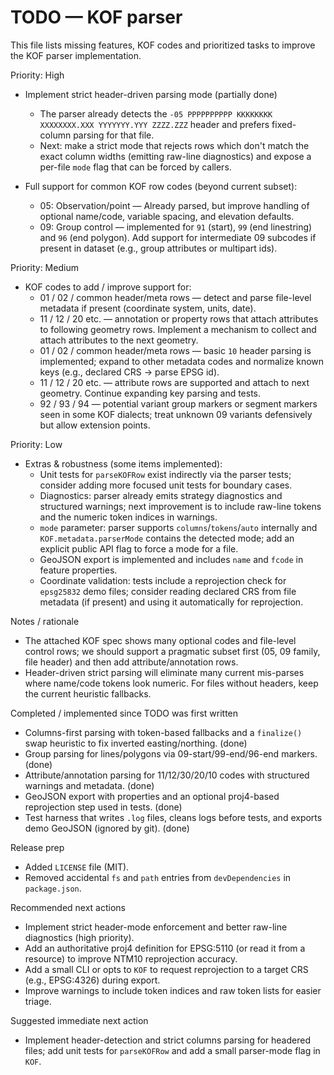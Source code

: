 # TODO — KOF parser

This file lists missing features, KOF codes and prioritized tasks to improve the KOF parser implementation.

Priority: High
- Implement strict header-driven parsing mode (partially done)
  - The parser already detects the `-05 PPPPPPPPPP KKKKKKKK XXXXXXXX.XXX YYYYYYY.YYY ZZZZ.ZZZ` header and prefers fixed-column parsing for that file.
  - Next: make a strict mode that rejects rows which don't match the exact column widths (emitting raw-line diagnostics) and expose a per-file `mode` flag that can be forced by callers.

- Full support for common KOF row codes (beyond current subset):
  - 05: Observation/point — Already parsed, but improve handling of optional name/code, variable spacing, and elevation defaults.
  - 09: Group control — implemented for `91` (start), `99` (end linestring) and `96` (end polygon). Add support for intermediate 09 subcodes if present in dataset (e.g., group attributes or multipart ids).

Priority: Medium
- KOF codes to add / improve support for:
  - 01 / 02 / common header/meta rows — detect and parse file-level metadata if present (coordinate system, units, date).
  - 11 / 12 / 20 etc. — annotation or property rows that attach attributes to following geometry rows. Implement a mechanism to collect and attach attributes to the next geometry.
  - 01 / 02 / common header/meta rows — basic `10` header parsing is implemented; expand to other metadata codes and normalize known keys (e.g., declared CRS -> parse EPSG id).
  - 11 / 12 / 20 etc. — attribute rows are supported and attach to next geometry. Continue expanding key parsing and tests.
  - 92 / 93 / 94 — potential variant group markers or segment markers seen in some KOF dialects; treat unknown 09 variants defensively but allow extension points.

Priority: Low
- Extras & robustness (some items implemented):
  - Unit tests for `parseKOFRow` exist indirectly via the parser tests; consider adding more focused unit tests for boundary cases.
  - Diagnostics: parser already emits strategy diagnostics and structured warnings; next improvement is to include raw-line tokens and the numeric token indices in warnings.
  - `mode` parameter: parser supports `columns`/`tokens`/`auto` internally and `KOF.metadata.parserMode` contains the detected mode; add an explicit public API flag to force a mode for a file.
  - GeoJSON export is implemented and includes `name` and `fcode` in feature properties.
  - Coordinate validation: tests include a reprojection check for `epsg25832` demo files; consider reading declared CRS from file metadata (if present) and using it automatically for reprojection.

Notes / rationale
- The attached KOF spec shows many optional codes and file-level control rows; we should support a pragmatic subset first (05, 09 family, file header) and then add attribute/annotation rows.
- Header-driven strict parsing will eliminate many current mis-parses where name/code tokens look numeric. For files without headers, keep the current heuristic fallbacks.

Completed / implemented since TODO was first written
- Columns-first parsing with token-based fallbacks and a `finalize()` swap heuristic to fix inverted easting/northing. (done)
- Group parsing for lines/polygons via 09-start/99-end/96-end markers. (done)
- Attribute/annotation parsing for 11/12/30/20/10 codes with structured warnings and metadata. (done)
- GeoJSON export with properties and an optional proj4-based reprojection step used in tests. (done)
- Test harness that writes `.log` files, cleans logs before tests, and exports demo GeoJSON (ignored by git). (done)

Release prep

- Added `LICENSE` file (MIT).
- Removed accidental `fs` and `path` entries from `devDependencies` in `package.json`.


Recommended next actions
- Implement strict header-mode enforcement and better raw-line diagnostics (high priority).
- Add an authoritative proj4 definition for EPSG:5110 (or read it from a resource) to improve NTM10 reprojection accuracy.
- Add a small CLI or opts to `KOF` to request reprojection to a target CRS (e.g., EPSG:4326) during export.
- Improve warnings to include token indices and raw token lists for easier triage.

Suggested immediate next action
- Implement header-detection and strict columns parsing for headered files; add unit tests for `parseKOFRow` and add a small parser-mode flag in `KOF`.
